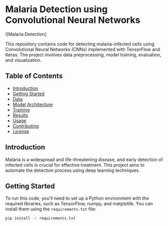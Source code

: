 # Malaria Detection using Convolutional Neural Networks

![Malaria Detection]

This repository contains code for detecting malaria-infected cells using Convolutional Neural Networks (CNNs) implemented with TensorFlow and Keras. The project involves data preprocessing, model training, evaluation, and visualization.

## Table of Contents

- [Introduction](#introduction)
- [Getting Started](#getting-started)
- [Data](#data)
- [Model Architecture](#model-architecture)
- [Training](#training)
- [Results](#results)
- [Usage](#usage)
- [Contributing](#contributing)
- [License](#license)

## Introduction

Malaria is a widespread and life-threatening disease, and early detection of infected cells is crucial for effective treatment. This project aims to automate the detection process using deep learning techniques.

## Getting Started

To run this code, you'll need to set up a Python environment with the required libraries, such as TensorFlow, numpy, and matplotlib. You can install them using the `requirements.txt` file:

```bash
pip install -r requirements.txt
